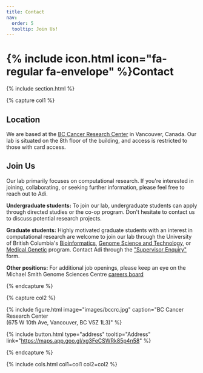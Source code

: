 ```yaml
---
title: Contact
nav:
  order: 5
  tooltip: Join Us!
---
```


# {% include icon.html icon="fa-regular fa-envelope" %}Contact

{% include section.html %}

{% capture col1 %}
## Location
We are based at the [BC Cancer Research Center](https://www.google.com/maps/place/BC+Cancer+Research+Centre/@49.2625745,-123.1193424,15z/data=!4m2!3m1!1s0x0:0x8120a7e52adbc3f2?sa=X&ved=1t:2428&hl=en&ictx=111) in Vancouver, Canada. Our lab is situated on the 8th floor of the building, and access is restricted to those with card access.

## Join Us
Our lab primarily focuses on computational research. If you're interested in joining, collaborating, or seeking further information, please feel free to reach out to Adi.

**Undergraduate students:** To join our lab, undergraduate students can apply through directed studies or the co-op program. Don't hesitate to contact us to discuss potential research projects.

**Graduate students:** Highly motivated graduate students with an interest in computational research are welcome to join our lab through the University of British Columbia's [Bioinformatics](https://www.bioinformatics.ubc.ca/apply/), [Genome Science and Technology](https://www.gsat.ubc.ca/admission/), or [Medical Genetic](https://medgen.med.ubc.ca/graduate-program/prospective-students/) program. Contact Adi through the ["Supervisor Enquiry"](https://www.grad.ubc.ca/researcher/20992-steif) form. 

**Other positions:** For additional job openings, please keep an eye on the Michael Smith Genome Sciences Centre [careers board](https://www.bcgsc.ca/careers) 


{% endcapture %}

{% capture col2 %}


{%
  include figure.html
  image="images/bccrc.jpg"
  caption="BC Cancer Research Center<br>(675 W 10th Ave, Vancouver, BC V5Z 1L3)"
%}


{%
  include button.html
  type="address"
  tooltip="Address"
  link="https://maps.app.goo.gl/xg3FeCSWRk85p4n58"
%}

{% endcapture %}

{% include cols.html col1=col1 col2=col2 %}
